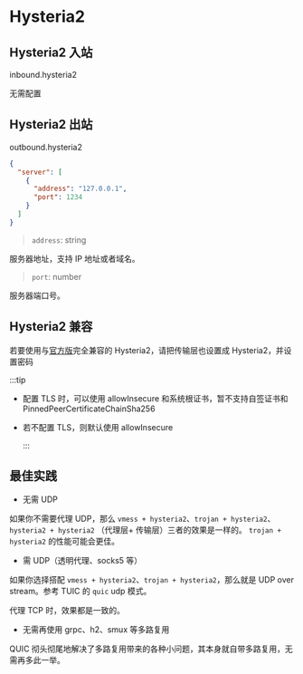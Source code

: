 # Hysteria2

## Hysteria2 入站

inbound.hysteria2

无需配置

## Hysteria2 出站

outbound.hysteria2

```json
{
  "server": [
    {
      "address": "127.0.0.1",
      "port": 1234
    }
  ]
}
```

> `address`: string

服务器地址，支持 IP 地址或者域名。

> `port`: number

服务器端口号。

## Hysteria2 兼容

若要使用与[官方版](https://hysteria.network/)完全兼容的 Hysteria2，请把传输层也设置成 Hysteria2，并设置密码

:::tip

- 配置 TLS 时，可以使用 allowInsecure 和系统根证书，暂不支持自签证书和 PinnedPeerCertificateChainSha256

- 若不配置 TLS，则默认使用 allowInsecure

  :::

## 最佳实践

- 无需 UDP

如果你不需要代理 UDP，那么 `vmess + hysteria2`、`trojan + hysteria2`、`hysteria2 + hysteria2` （代理层+ 传输层）三者的效果是一样的。 `trojan + hysteria2` 的性能可能会更佳。

- 需 UDP（透明代理、socks5 等）

如果你选择搭配 `vmess + hysteria2`、`trojan + hysteria2`，那么就是 UDP over stream。参考 TUIC 的 `quic` udp 模式。

代理 TCP 时，效果都是一致的。

- 无需再使用 grpc、h2、smux 等多路复用

QUIC 彻头彻尾地解决了多路复用带来的各种小问题，其本身就自带多路复用，无需再多此一举。

